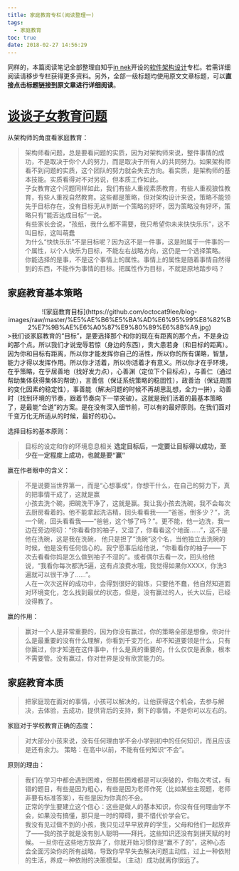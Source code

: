 ```yaml
---
title: 家庭教育专栏(阅读整理一)
tags:
  - 家庭教育
toc: true
date: 2018-02-27 14:56:29
---
```

同样的，本篇阅读笔记全部整理自知乎[in nek](https://www.zhihu.com/people/in-nek/activities)开设的[软件架构设计](https://zhuanlan.zhihu.com/kls-software-arch-world)专栏。若需详细阅读请移步专栏获得更多资料。另外，全部一级标题均使用原文文章标题，可以<strong>直接点击标题链接到原文章进行详细阅读</strong>。
<!--more-->
# [谈谈子女教育问题](https://zhuanlan.zhihu.com/p/21843348)
从架构师的角度看家庭教育：
>架构师看问题，总是要看问题的实质，因为对架构师来说，整件事情的成功，不是取决于你个人的努力，而是取决于所有人的共同努力。如果架构师看不到问题的实质，这个团队的努力就会失去方向。看实质，是架构师的基本技能。实质看得对不对另说，但本质工作如此。<br>
子女教育这个问题同样如此，我们有些人重视素质教育，有些人重视狼性教育，有些人重视自然教育。这些都是策略，但对架构设计来说，策略不能领先于目标存在，没有目标无从判断一个策略的好坏，因为策略没有好坏，策略只有“能否达成目标”一说。<br>
有些家长会说，“孩纸，我什么都不需要，我只希望你未来快快乐乐”，这不叫目标，这叫萌蠢<br>
为什么“快快乐乐”不是目标呢？因为这不是一件事，这是附属于一件事的一个属性，以个人快乐为目标，不能左右战略方向，这仍是一个选择策略。
你能选择的是事，不是这个事情上的属性。事情上的属性是随着事情自然得到的东西，不能作为事情的目标。把属性作为目标，不就是原地踏步吗？

## 家庭教育基本策略
<center>![家庭教育目标](https://github.com/octocat9lee/blog-images/raw/master/%E5%AE%B6%E5%BA%AD%E6%95%99%E8%82%B2%E7%9B%AE%E6%A0%87%E9%80%89%E6%8B%A9.jpg)</center>
>我们谈家庭教育的“目标”，是要选择那个和你的现在有距离的那个点，不是身边的那个点。所以我们才说宠辱若惊（身边的东西），贵大患若身（和目标的距离）。因为你和目标有距离，所以你才能发挥你自己的活性，所以你的所有谋略，智慧，能力才得以发挥作用。所以你才活着，所以你活着才有意义。所以你才在乎环境，在乎策略，在乎居善地（找好发力点），心善渊（定位下个目标点），与善仁（通过帮助集体获得集体的帮助），言善信（保证系统策略的稳固性），政善治（保证周围的变化因素的稳定性），事善能（解决问题的时候不再胡思乱想，全力一拼），动善时（找到环境的节奏，跟着节奏向下一举突破）。这就是我们活着的最基本策略了，是最能“合道”的方案。是在没有深入细节前，可以有的最好原则。在我们面对千变万化无所适从的时候，最好的初心。

选择目标的基本原则：
>目标的设定和你的环境息息相关
<strong>选定目标后，一定要让目标得以成功，至少在一定程度上成功，也就是要“赢”</strong>

赢在作者眼中的含义：
>不是说要当世界第一，而是“心想事成”，你想干什么，在自己的努力下，真的把事情干成了，这就是赢<br>
小孩去洗个碗，把碗洗干净了，这就是赢。我让我小孩去洗碗，我不会每次去厨房看着的。他不能拿起洗洁精，回头看看我——“爸爸，倒多少？”，洗一个碗，回头看看我——“爸爸，这个够了吗？”。更不能，他一边洗，我一边在旁边唠叨：“你看看你的袖子，又湿了，你看看这个地面……”，这不是他在洗碗，这是我在洗碗， 他只是担了“洗碗”这个名，当他独立去洗碗的时候，他是没有任何信心的。我宁愿事后给他说，“你看看你的袖子——下次去看看你妈是怎么做到袖子不湿的”。或者偶尔去看一次，回头给他说，“我看你每次都洗5遍，这有点浪费水哦，我觉得如果你XXXX，你洗3遍就可以很干净了……”。<br>
人在一次次这样的成功中，会得到很好的锻炼，只要他不蠢，他自然知道面对环境变化，怎么找到最优的状态，但是，没有赢过的人，长大以后，已经没得教了。

赢的作用：
>赢对一个人是非常重要的，因为你没有赢过，你的策略全部是想像，你对什么是最重要的没有什么理解，你看到千变万化，却不知道要领是什么，只有你赢过，你才知道在这件事中，什么是真的重要的，什么仅仅是表象，根本不需要管。没有赢过，你对世界是没有欣赏能力的。

## 家庭教育本质
>把家庭现在面对的事情，小孩可以解决的，让他获得这个机会，去参与解决，去体验，去成功，提供背后的支持，剩下的事情，不是你可以左右的。

家庭对于学校教育正确的态度：
>对大部分小孩来说，没有任何理由学不会小学到初中的任何知识，而且应该是还有余力。
策略：在高中以前，不能有任何知识“不会”。

原则的理由：
>我们在学习中都会遇到困难，但那些困难都是可以突破的，你每次考试，有错的题目，有些是因为粗心，有些是因为老师作死（比如某些主观题，老师非要有标准答案），有些是因为你真的不会。<br>
正常的学生要建立这个信心：这些是做人的基本知识，你没有任何理由学不会，如果没有搞懂，那只是一时的障碍，要不惜代价学会它。<br>
我没有见过做不到的小孩，我只见过早早放弃的学生，父母和他们一起放弃了——我的孩子就是没有别人聪明——拜托，这些知识还没有到拼天赋的时候。
一旦你在这些地方放弃了，你就开始习惯你是“赢不了的”，这种心态会全面污染你的所有战略，导致你早早失去解决问题主动性，过上一种依附的生活，养成一种依附的决策模型。（主动）成功就离你很远了。
